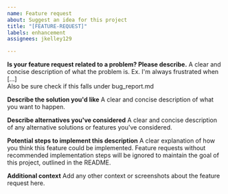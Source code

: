 ```yaml
---
name: Feature request
about: Suggest an idea for this project
title: "[FEATURE-REQUEST]"
labels: enhancement
assignees: jkelley129

---
```


**Is your feature request related to a problem? Please describe.**
A clear and concise description of what the problem is. Ex. I'm always frustrated when [...]<br>
Also be sure check if this falls under bug_report.md

**Describe the solution you'd like**
A clear and concise description of what you want to happen.

**Describe alternatives you've considered**
A clear and concise description of any alternative solutions or features you've considered.

**Potential steps to implement this description**
A clear explanation of how you think this feature could be implemented. Feature requests without recommended implementation steps will be ignored to maintain the goal of this project, outlined in the README.

**Additional context**
Add any other context or screenshots about the feature request here.
